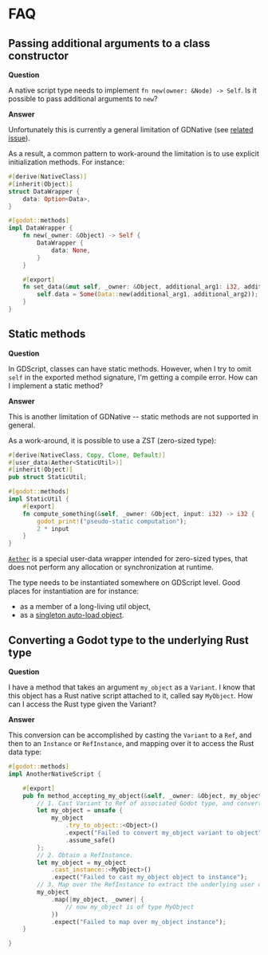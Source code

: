# FAQ

## Passing additional arguments to a class constructor

**Question**

A native script type needs to implement `fn new(owner: &Node) -> Self`.
Is it possible to pass additional arguments to `new`?

**Answer**

Unfortunately this is currently a general limitation of GDNative (see [related issue](https://github.com/godotengine/godot/issues/23260)).

As a result, a common pattern to work-around the limitation is to use explicit initialization methods. For instance:

```rust
#[derive(NativeClass)]
#[inherit(Object)]
struct DataWrapper {
    data: Option<Data>,
}

#[godot::methods]
impl DataWrapper {
    fn new(_owner: &Object) -> Self {
        DataWrapper {
            data: None,
        }
    }

    #[export]
    fn set_data(&mut self, _owner: &Object, additional_arg1: i32, additional_arg2: i32) {
        self.data = Some(Data::new(additional_arg1, additional_arg2));
    }
}
```


## Static methods

**Question**

In GDScript, classes can have static methods.
However, when I try to omit `self` in the exported method signature, I'm getting a compile error.
How can I implement a static method?

**Answer**

This is another limitation of GDNative -- static methods are not supported in general.

As a work-around, it is possible to use a ZST (zero-sized type):

```rust
#[derive(NativeClass, Copy, Clone, Default)]
#[user_data(Aether<StaticUtil>)]
#[inherit(Object)]
pub struct StaticUtil;

#[godot::methods]
impl StaticUtil {
    #[export]
    fn compute_something(&self, _owner: &Object, input: i32) -> i32 {
        godot_print!("pseudo-static computation");
        2 * input
    }
}
```

[`Aether`](https://docs.rs/gdnative/0.9.0-preview.0/gdnative/prelude/struct.Aether.html) is a special user-data wrapper intended for zero-sized types, that does not perform any allocation or synchronization at runtime.

The type needs to be instantiated somewhere on GDScript level.
Good places for instantiation are for instance:

- as a member of a long-living util object,
- as a [singleton auto-load object](https://docs.godotengine.org/en/stable/getting_started/step_by_step/singletons_autoload.html).


## Converting a Godot type to the underlying Rust type

**Question**

I have a method that takes an argument `my_object` as a `Variant`.
I know that this object has a Rust native script attached to it, called say `MyObject`.
How can I access the Rust type given the Variant?

**Answer**

This conversion can be accomplished by casting the `Variant` to a `Ref`, and then to an `Instance` or `RefInstance`, and mapping over it to access the Rust data type:

```rust
#[godot::methods]
impl AnotherNativeScript {

    #[export]
    pub fn method_accepting_my_object(&self, _owner: &Object, my_object: Variant) {
        // 1. Cast Variant to Ref of associated Godot type, and convert to TRef.
        let my_object = unsafe {
            my_object
                .try_to_object::<Object>()
                .expect("Failed to convert my_object variant to object")
                .assume_safe()
        };
        // 2. Obtain a RefInstance.
        let my_object = my_object
            .cast_instance::<MyObject>()
            .expect("Failed to cast my_object object to instance");
        // 3. Map over the RefInstance to extract the underlying user data.
        my_object
            .map(|my_object, _owner| {
                // now my_object is of type MyObject
            })
            .expect("Failed to map over my_object instance");
    }

}

```
